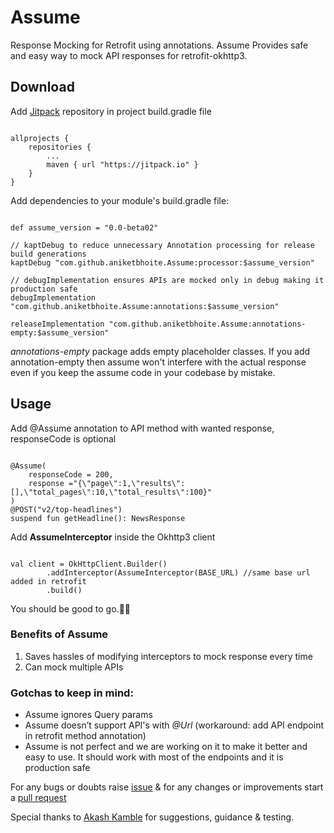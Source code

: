 # Assume

Response Mocking for Retrofit using annotations. Assume Provides safe and easy way to mock API responses for retrofit-okhttp3.

## Download
Add [Jitpack](https://jitpack.io/) repository in project build.gradle file

```

allprojects {
    repositories {
        ...
        maven { url "https://jitpack.io" }
    }
}

```

Add dependencies to your module's build.gradle file:

```

def assume_version = "0.0-beta02"

// kaptDebug to reduce unnecessary Annotation processing for release build generations
kaptDebug "com.github.aniketbhoite.Assume:processor:$assume_version"

// debugImplementation ensures APIs are mocked only in debug making it production safe
debugImplementation "com.github.aniketbhoite.Assume:annotations:$assume_version"

releaseImplementation "com.github.aniketbhoite.Assume:annotations-empty:$assume_version"

```

*annotations-empty* package adds empty placeholder classes. If you add annotation-empty then assume won't interfere with the actual response even if you keep the assume code in your codebase by mistake.

## Usage

Add @Assume annotation to API method with wanted response, responseCode is optional

```

@Assume(
	responseCode = 200,
	response ="{\"page\":1,\"results\":[],\"total_pages\":10,\"total_results\":100}"
)
@POST("v2/top-headlines")
suspend fun getHeadline(): NewsResponse

```

Add **AssumeInterceptor** inside the Okhttp3 client

```

val client = OkHttpClient.Builder()
        .addInterceptor(AssumeInterceptor(BASE_URL) //same base url added in retrofit
        .build()

```

You should be good to go.👍🏽

### Benefits of Assume

1. Saves hassles of modifying interceptors to mock response every time
2. Can mock multiple APIs

### Gotchas to keep in mind:

- Assume ignores Query params
- Assume doesn’t support API's with *@Url* (workaround: add API endpoint in retrofit method annotation)
- Assume is not perfect and we are working on it to make it better and easy to use. It should work with most of the endpoints and it is production safe

For any bugs or doubts raise [issue](https://github.com/aniketbhoite/Assume/issues) & for any changes or improvements start a [pull request](https://github.com/aniketbhoite/Assume/pulls)


Special thanks to [Akash Kamble](https://github.com/Akashkamble) for suggestions, guidance & testing.
